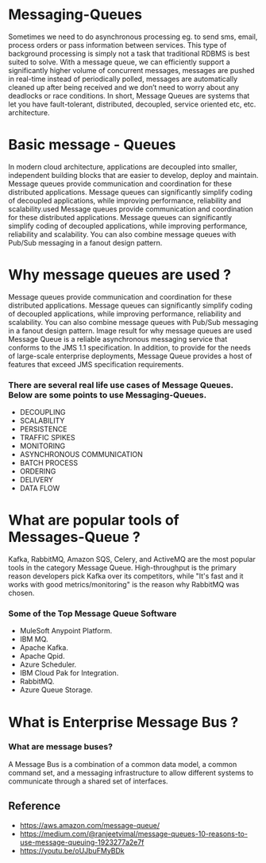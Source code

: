 # Messaging-Queues

Sometimes we need to do asynchronous processing eg. to send sms, email, process orders or pass information between services. This type of background processing is simply not a task that traditional RDBMS is best suited to solve. With a message queue, we can efficiently support a significantly higher volume of concurrent messages, messages are pushed in real-time instead of periodically polled, messages are automatically cleaned up after being received and we don’t need to worry about any deadlocks or race conditions.
In short, Message Queues are systems that let you have fault-tolerant, distributed, decoupled, service oriented etc, etc. architecture.

# Basic message - Queues
In modern cloud architecture, applications are decoupled into smaller, independent building blocks that are easier to develop, deploy and maintain. Message queues provide communication and coordination for these distributed applications. Message queues can significantly simplify coding of decoupled  applications, while improving performance, reliability and scalability.used Message queues provide communication and coordination for these distributed applications. Message queues can significantly simplify coding of decoupled applications, while improving performance, reliability and scalability. You 
can also combine message queues with Pub/Sub messaging in a fanout design pattern.

# Why message queues are used ?
Message queues provide communication and coordination for these distributed applications. Message queues can significantly simplify coding of decoupled applications, while improving performance, reliability and scalability. You can also combine message queues with Pub/Sub messaging in a fanout design pattern. 
Image result for why message queues are used Message Queue is a reliable asynchronous messaging service that conforms to the JMS 1.1 specification. In addition, to provide for the needs of large-scale enterprise deployments, Message Queue provides a host of features that exceed JMS specification requirements.
### There are several real life use cases of Message Queues. Below are some points to use Messaging-Queues.
* DECOUPLING
* SCALABILITY
* PERSISTENCE
* TRAFFIC SPIKES
* MONITORING
* ASYNCHRONOUS COMMUNICATION
* BATCH PROCESS 
* ORDERING 
* DELIVERY
* DATA FLOW

#   What are popular tools of Messages-Queue ?
Kafka, RabbitMQ, Amazon SQS, Celery, and ActiveMQ are the most popular tools in the category Message Queue. High-throughput is the primary reason developers pick Kafka over its competitors, while "It's fast and it works with good metrics/monitoring" is the reason why RabbitMQ was chosen.

### Some of the Top Message Queue Software
* MuleSoft Anypoint Platform.
* IBM MQ.
* Apache Kafka.
* Apache Qpid.
* Azure Scheduler.
* IBM Cloud Pak for Integration.
* RabbitMQ.
* Azure Queue Storage.

# What is Enterprise Message Bus ?
### What are message buses?
A Message Bus is a combination of a common data model, a common command set, and a messaging infrastructure to allow different systems to communicate through a shared set of interfaces.

## Reference
* https://aws.amazon.com/message-queue/
* https://medium.com/@ranjeetvimal/message-queues-10-reasons-to-use-message-queuing-1923277a2e7f
* https://youtu.be/oUJbuFMyBDk
